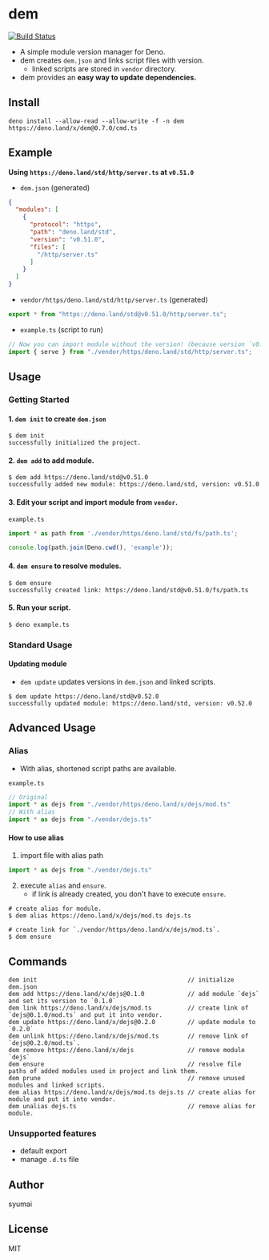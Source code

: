 # dem

[![Build Status](https://github.com/syumai/dem/workflows/test/badge.svg?branch=master)](https://github.com/syumai/dem/actions)

- A simple module version manager for Deno.
- dem creates `dem.json` and links script files with version.
  - linked scripts are stored in `vendor` directory.
- dem provides an **easy way to update dependencies.**

## Install

```console
deno install --allow-read --allow-write -f -n dem https://deno.land/x/dem@0.7.0/cmd.ts
```

## Example

**Using `https://deno.land/std/http/server.ts` at `v0.51.0`**

- `dem.json` (generated)

```json
{
  "modules": [
    {
      "protocol": "https",
      "path": "deno.land/std",
      "version": "v0.51.0",
      "files": [
        "/http/server.ts"
      ]
    }
  ]
}
```

- `vendor/https/deno.land/std/http/server.ts` (generated)

```ts
export * from "https://deno.land/std@v0.51.0/http/server.ts";
```

- `example.ts` (script to run)

```ts
// Now you can import module without the version! (because version `v0.51.0` is stored in linked script)
import { serve } from "./vendor/https/deno.land/std/http/server.ts";
```

## Usage

### Getting Started

#### 1. `dem init` to create `dem.json`

```console
$ dem init
successfully initialized the project.
```

#### 2. `dem add` to add module.

```console
$ dem add https://deno.land/std@v0.51.0
successfully added new module: https://deno.land/std, version: v0.51.0
```

#### 3. Edit your script and import module from `vendor`.

`example.ts`

```ts
import * as path from './vendor/https/deno.land/std/fs/path.ts';

console.log(path.join(Deno.cwd(), 'example'));
```

#### 4. `dem ensure` to resolve modules.

```console
$ dem ensure
successfully created link: https://deno.land/std@v0.51.0/fs/path.ts
```

#### 5. Run your script.

```console
$ deno example.ts
```

### Standard Usage

#### Updating module

* `dem update` updates versions in `dem.json` and linked scripts.

```console
$ dem update https://deno.land/std@v0.52.0
successfully updated module: https://deno.land/std, version: v0.52.0
```

## Advanced Usage

### Alias

* With alias, shortened script paths are available.

`example.ts`

```ts
// Original
import * as dejs from "./vendor/https/deno.land/x/dejs/mod.ts"
// With alias
import * as dejs from "./vendor/dejs.ts"
```

#### How to use alias

1. import file with alias path

```ts
import * as dejs from "./vendor/dejs.ts"
```

2. execute `alias` and `ensure`.
   - if link is already created, you don't have to execute `ensure`.

```console
# create alias for module.
$ dem alias https://deno.land/x/dejs/mod.ts dejs.ts

# create link for `./vendor/https/deno.land/x/dejs/mod.ts`.
$ dem ensure
```

## Commands

```console
dem init                                          // initialize dem.json
dem add https://deno.land/x/dejs@0.1.0            // add module `dejs` and set its version to `0.1.0`
dem link https://deno.land/x/dejs/mod.ts          // create link of `dejs@0.1.0/mod.ts` and put it into vendor.
dem update https://deno.land/x/dejs@0.2.0         // update module to `0.2.0`
dem unlink https://deno.land/x/dejs/mod.ts        // remove link of `dejs@0.2.0/mod.ts`.
dem remove https://deno.land/x/dejs               // remove module `dejs`
dem ensure                                        // resolve file paths of added modules used in project and link them.
dem prune                                         // remove unused modules and linked scripts.
dem alias https://deno.land/x/dejs/mod.ts dejs.ts // create alias for module and put it into vendor.
dem unalias dejs.ts                               // remove alias for module.
```

### Unsupported features

- default export
- manage `.d.ts` file

## Author

syumai

## License

MIT
